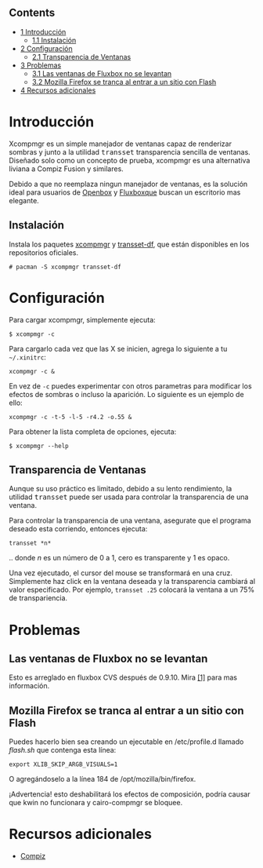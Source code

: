 ## Contents

*   [1 Introducción](#Introducción)
    *   [1.1 Instalación](#Instalación)
*   [2 Configuración](#Configuración)
    *   [2.1 Transparencia de Ventanas](#Transparencia_de_Ventanas)
*   [3 Problemas](#Problemas)
    *   [3.1 Las ventanas de Fluxbox no se levantan](#Las_ventanas_de_Fluxbox_no_se_levantan)
    *   [3.2 Mozilla Firefox se tranca al entrar a un sitio con Flash](#Mozilla_Firefox_se_tranca_al_entrar_a_un_sitio_con_Flash)
*   [4 Recursos adicionales](#Recursos_adicionales)

# Introducción

Xcompmgr es un simple manejador de ventanas capaz de renderizar sombras y junto a la utilidad <tt>transset</tt> transparencia sencilla de ventanas. Diseñado solo como un concepto de prueba, xcompmgr es una alternativa liviana a Compiz Fusion y similares.

Debido a que no reemplaza ningun manejador de ventanas, es la solución ideal para usuarios de [Openbox](/index.php/Openbox "Openbox") y [Fluxboxque](/index.php/Fluxbox "Fluxbox") buscan un escritorio mas elegante.

## Instalación

Instala los paquetes [xcompmgr](https://www.archlinux.org/packages/?name=xcompmgr) y [transset-df](https://www.archlinux.org/packages/?name=transset-df), que están disponibles en los repositorios oficiales.

```
# pacman -S xcompmgr transset-df

```

# Configuración

Para cargar xcompmgr, simplemente ejecuta:

```
$ xcompmgr -c

```

Para cargarlo cada vez que las X se inicien, agrega lo siguiente a tu `~/.xinitrc`:

```
xcompmgr -c &

```

En vez de `-c` puedes experimentar con otros parametras para modificar los efectos de sombras o incluso la aparición. Lo siguiente es un ejemplo de ello:

```
xcompmgr -c -t-5 -l-5 -r4.2 -o.55 &

```

Para obtener la lista completa de opciones, ejecuta:

```
$ xcompmgr --help

```

## Transparencia de Ventanas

Aunque su uso práctico es limitado, debido a su lento rendimiento, la utilidad <tt>transset</tt> puede ser usada para controlar la transparencia de una ventana.

Para controlar la transparencia de una ventana, asegurate que el programa deseado esta corriendo, entonces ejecuta:

```
transset *n*

```

.. donde *n* es un número de 0 a 1, cero es transparente y 1 es opaco.

Una vez ejecutado, el cursor del mouse se transformará en una cruz. Simplemente haz click en la ventana deseada y la transparencia cambiará al valor especificado. Por ejemplo, `transset .25` colocará la ventana a un 75% de transpariencia.

# Problemas

## Las ventanas de Fluxbox no se levantan

Esto es arreglado en fluxbox CVS después de 0.9.10\. Mira [[1]](https://bugs.freedesktop.org/show_bug.cgi?id=1264) para mas información.

## Mozilla Firefox se tranca al entrar a un sitio con Flash

Puedes hacerlo bien sea creando un ejecutable en /etc/profile.d llamado *flash.sh* que contenga esta línea:

```
export XLIB_SKIP_ARGB_VISUALS=1

```

O agregándoselo a la línea 184 de /opt/mozilla/bin/firefox.

¡Advertencia! esto deshabilitará los efectos de composición, podría causar que kwin no funcionara y cairo-compmgr se bloquee.

# Recursos adicionales

*   [Compiz](/index.php/Compiz "Compiz")
